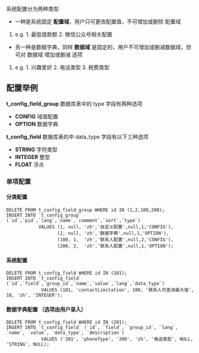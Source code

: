 系统配置分为两种类型
- 一种是系统固定 **配置域**，用户只可更改配置值，不可增加或删除 配置域
 1)  e.g.  1. 最低提款额  2. 微信公众号相关配置
  
- 另一种是数据字典，同样 **数据域** 是固定的，用户不可增加或删减数据域，但可对 数据域 增加或删减 选项
 1) e.g.  1. 兴趣爱好   2. 电话类型   3. 税费类型


## 配置举例
**t_config_field_group** 数据库表中的 type 字段有两种选项
- **CONFIG**  域值配置
- **OPTION**  数据字典

**t_config_field**  数据库表的中 data_type 字段有以下三种选项
- **STRING**   字符类型
- **INTEGER**  整型
- **FLOAT**    浮点

### 单项配置

#### 分类配置
```shell
DELETE FROM t_config_field_group WHERE id IN (1,2,100,200);
INSERT INTO `t_config_group` (`id`,`pid`,`lang`,`name`,`comment`,`sort`,`type`)
            VALUES (1, null, 'zh','自定义配置',null,1,'CONFIG'),
                   (2, null, 'zh','数据字典',null,1,'OPTION'),
                   (100, 1,  'zh','联系人配置',null,2,'CONFIG'),
                   (200, 2,  'zh','联系人配置',null,1,'OPTION');
```

#### 系统配置
```shell
DELETE FROM t_config_field WHERE id IN (101);
INSERT INTO `t_config_field` (`id`,`field`,`group_id`,`name`,`value`,`lang`,`data_type`)
             VALUES (101, 'contactLimitation', 100, '联系人可查询最大值', 10, 'zh', 'INTEGER');
```

#### 数据字典配置 （选项由用户录入）
```shell
DELETE FROM t_config_field WHERE id IN (201);
INSERT INTO `t_config_field` (`id`, `field`, `group_id`, `lang`, `name`, `value`, `data_type`, `description`)
             VALUES ('201', 'phoneType', '200', 'zh', '电话类型', NULL, 'STRING', NULL);
```
